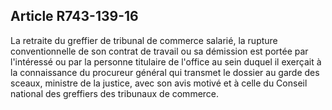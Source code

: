 Article R743-139-16
----
La retraite du greffier de tribunal de commerce salarié, la rupture
conventionnelle de son contrat de travail ou sa démission est portée par
l'intéressé ou par la personne titulaire de l'office au sein duquel il exerçait
à la connaissance du procureur général qui transmet le dossier au garde des
sceaux, ministre de la justice, avec son avis motivé et à celle du Conseil
national des greffiers des tribunaux de commerce.
